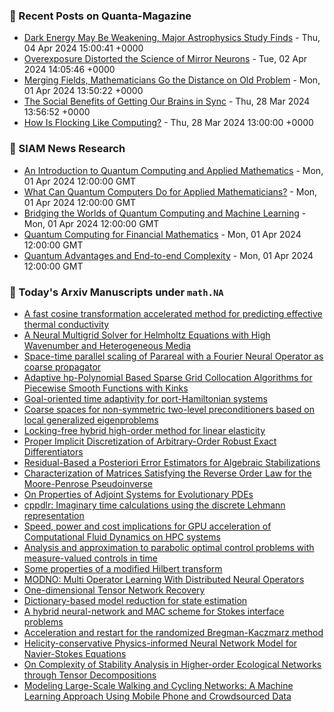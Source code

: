 ### 📝 Recent Posts on Quanta-Magazine
<!-- quanta starts -->
* <a href="https://www.quantamagazine.org/dark-energy-may-be-weakening-major-astrophysics-study-finds-20240404/">Dark Energy May Be Weakening, Major Astrophysics Study Finds</a> - Thu, 04 Apr 2024 15:00:41 +0000
* <a href="https://www.quantamagazine.org/overexposure-distorted-the-science-of-mirror-neurons-20240402/">Overexposure Distorted the Science of Mirror Neurons</a> - Tue, 02 Apr 2024 14:05:46 +0000
* <a href="https://www.quantamagazine.org/merging-fields-mathematicians-go-the-distance-on-old-problem-20240401/">Merging Fields, Mathematicians Go the Distance on Old Problem</a> - Mon, 01 Apr 2024 13:50:22 +0000
* <a href="https://www.quantamagazine.org/the-social-benefits-of-getting-our-brains-in-sync-20240328/">The Social Benefits of Getting Our Brains in Sync</a> - Thu, 28 Mar 2024 13:56:52 +0000
* <a href="https://www.quantamagazine.org/how-is-flocking-like-computing-20240328/">How Is Flocking Like Computing?</a> - Thu, 28 Mar 2024 13:00:00 +0000
<!-- quanta ends -->

### 📝 SIAM News Research
<!-- siam-news starts -->
* <a href="https://sinews.siam.org/Details-Page/an-introduction-to-quantum-computing-and-applied-mathematics">An Introduction to Quantum Computing and Applied Mathematics</a> - Mon, 01 Apr 2024 12:00:00 GMT
* <a href="https://sinews.siam.org/Details-Page/what-can-quantum-computers-do-for-applied-mathematicians">What Can Quantum Computers Do for Applied Mathematicians?</a> - Mon, 01 Apr 2024 12:00:00 GMT
* <a href="https://sinews.siam.org/Details-Page/bridging-the-worlds-of-quantum-computing-and-machine-learning">Bridging the Worlds of Quantum Computing and Machine Learning</a> - Mon, 01 Apr 2024 12:00:00 GMT
* <a href="https://sinews.siam.org/Details-Page/quantum-computing-for-financial-mathematics">Quantum Computing for Financial Mathematics</a> - Mon, 01 Apr 2024 12:00:00 GMT
* <a href="https://sinews.siam.org/Details-Page/quantum-advantages-and-end-to-end-complexity">Quantum Advantages and End-to-end Complexity</a> - Mon, 01 Apr 2024 12:00:00 GMT
<!-- siam-news ends -->

### 📝 Today's Arxiv Manuscripts under ``math.NA``
<!-- arxiv-math-na starts -->
* <a href="https://arxiv.org/abs/2404.02433">A fast cosine transformation accelerated method for predicting effective thermal conductivity</a>
* <a href="https://arxiv.org/abs/2404.02493">A Neural Multigrid Solver for Helmholtz Equations with High Wavenumber and Heterogeneous Media</a>
* <a href="https://arxiv.org/abs/2404.02521">Space-time parallel scaling of Parareal with a Fourier Neural Operator as coarse propagator</a>
* <a href="https://arxiv.org/abs/2404.02556">Adaptive hp-Polynomial Based Sparse Grid Collocation Algorithms for Piecewise Smooth Functions with Kinks</a>
* <a href="https://arxiv.org/abs/2404.02641">Goal-oriented time adaptivity for port-Hamiltonian systems</a>
* <a href="https://arxiv.org/abs/2404.02758">Coarse spaces for non-symmetric two-level preconditioners based on local generalized eigenproblems</a>
* <a href="https://arxiv.org/abs/2404.02768">Locking-free hybrid high-order method for linear elasticity</a>
* <a href="https://arxiv.org/abs/2404.02770">Proper Implicit Discretization of Arbitrary-Order Robust Exact Differentiators</a>
* <a href="https://arxiv.org/abs/2404.02804">Residual-Based a Posteriori Error Estimators for Algebraic Stabilizations</a>
* <a href="https://arxiv.org/abs/2404.02843">Characterization of Matrices Satisfying the Reverse Order Law for the Moore-Penrose Pseudoinverse</a>
* <a href="https://arxiv.org/abs/2404.02320">On Properties of Adjoint Systems for Evolutionary PDEs</a>
* <a href="https://arxiv.org/abs/2404.02334">cppdlr: Imaginary time calculations using the discrete Lehmann representation</a>
* <a href="https://arxiv.org/abs/2404.02482">Speed, power and cost implications for GPU acceleration of Computational Fluid Dynamics on HPC systems</a>
* <a href="https://arxiv.org/abs/2404.02546">Analysis and approximation to parabolic optimal control problems with measure-valued controls in time</a>
* <a href="https://arxiv.org/abs/2404.02609">Some properties of a modified Hilbert transform</a>
* <a href="https://arxiv.org/abs/2404.02892">MODNO: Multi Operator Learning With Distributed Neural Operators</a>
* <a href="https://arxiv.org/abs/2207.10665">One-dimensional Tensor Network Recovery</a>
* <a href="https://arxiv.org/abs/2303.10771">Dictionary-based model reduction for state estimation</a>
* <a href="https://arxiv.org/abs/2306.06333">A hybrid neural-network and MAC scheme for Stokes interface problems</a>
* <a href="https://arxiv.org/abs/2310.17338">Acceleration and restart for the randomized Bregman-Kaczmarz method</a>
* <a href="https://arxiv.org/abs/2204.07497">Helicity-conservative Physics-informed Neural Network Model for Navier-Stokes Equations</a>
* <a href="https://arxiv.org/abs/2401.02023">On Complexity of Stability Analysis in Higher-order Ecological Networks through Tensor Decompositions</a>
* <a href="https://arxiv.org/abs/2404.00162">Modeling Large-Scale Walking and Cycling Networks: A Machine Learning Approach Using Mobile Phone and Crowdsourced Data</a>
<!-- arxiv-math-na ends -->
